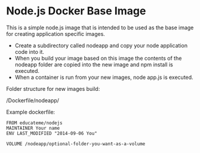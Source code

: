 Node.js Docker Base Image
======================

This is a simple node.js image that is intended to be used as the base image for creating application specific images.

-  Create a subdirectory called nodeapp and copy your node application code into it.
-  When you build your image based on this image the contents of the nodeapp folder are copied into the new image and npm install is executed.
-  When a container is run from your new images, node app.js is executed.

Folder structure for new images build:

/Dockerfile/nodeapp/<your app files>

Example dockerfile:

    FROM educateme/nodejs
    MAINTAINER Your name
    ENV LAST_MODIFIED "2014-09-06 You"
    
    VOLUME /nodeapp/optional-folder-you-want-as-a-volume
